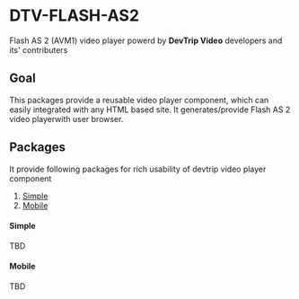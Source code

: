 # DTV-FLASH-AS2

Flash AS 2 (AVM1) video player powerd by **DevTrip Video** developers and its' contributers

## Goal

This packages provide a reusable video player component, which can easily integrated with any HTML based site. It generates/provide Flash AS 2 video playerwith user browser.

## Packages 

It provide following packages for rich usability of devtrip video player component

1. [Simple](#simple)
2. [Mobile](#mobile)


#### Simple

TBD

#### Mobile

TBD

